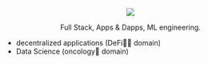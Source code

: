 <p align="center">
  <img src="https://user-images.githubusercontent.com/34304253/197192811-8ba84476-51ef-4fd9-b2ff-fb4f1f95d43e.png">
</p>

<p align="center">Full Stack, Apps & Dapps, ML engineering.</p>

- decentralized applications (DeFi👨‍💻 domain)
- Data Science (oncology🧬 domain)
